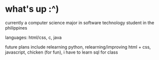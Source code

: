 # what's up :^)

<!--
**clavzno/clavzno** is a ✨ _special_ ✨ repository because its `README.md` (this file) appears on your GitHub profile.
Here are some ideas to get you started:
- 🔭 I’m currently working on ...
- 🌱 I’m currently learning ...
- 👯 I’m looking to collaborate on ...
- 🤔 I’m looking for help with ...
- 💬 Ask me about ...
- 📫 How to reach me: ...
- 😄 Pronouns: ...
- ⚡ Fun fact: ...
-->

currently a computer science major in software technology student in the philippines 

languages: html/css, c, java

future plans include relearning python, relearning/improving html + css, javascript, chicken (for fun), i have to learn sql for class
